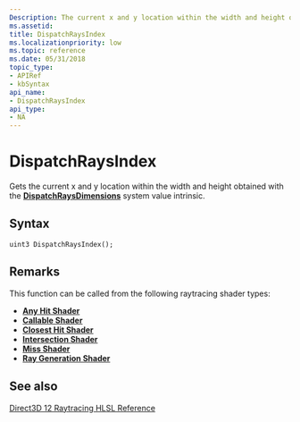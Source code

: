 ```yaml
---
Description: The current x and y location within the width and height obtained with the DispatchRaysDimensions system value intrinsic.
ms.assetid: 
title: DispatchRaysIndex
ms.localizationpriority: low
ms.topic: reference
ms.date: 05/31/2018
topic_type: 
- APIRef
- kbSyntax
api_name: 
- DispatchRaysIndex
api_type: 
- NA
---
```


# DispatchRaysIndex

Gets the current x and y location within the width and height obtained with the [**DispatchRaysDimensions**](dispatchraysdimensions.md) system value intrinsic.

## Syntax

```
uint3 DispatchRaysIndex();

```


## Remarks

This function can be called from the following raytracing shader types:

* [**Any Hit Shader**](any-hit-shader.md)
* [**Callable Shader**](callable-shader.md)
* [**Closest Hit Shader**](closest-hit-shader.md)
* [**Intersection Shader**](intersection-shader.md)
* [**Miss Shader**](miss-shader.md)
* [**Ray Generation Shader**](/ray-generation-shader.md)





## See also

<dl> <dt>

[Direct3D 12 Raytracing HLSL Reference](direct3d-12-raytracing-hlsl-reference.md)
</dt> </dl>

 

 




